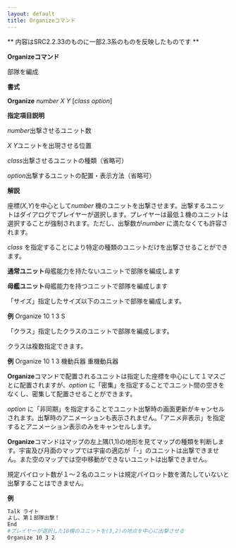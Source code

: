 ```yaml
---
layout: default
title: Organizeコマンド
---
```

** 内容はSRC2.2.33のものに一部2.3系のものを反映したものです **

**Organizeコマンド**

部隊を編成

**書式**

**Organize** *number X Y* [*class option*]

**指定項目説明**

*number*出撃させるユニット数

*X Y*ユニットを出現させる位置

*class*出撃させるユニットの種類（省略可）

*option*出撃するユニットの配置・表示方法（省略可）

**解説**

座標(*X*,*Y*)を中心として*number* 機のユニットを出撃させます。出撃するユニットはダイアログでプレイヤーが選択します。プレイヤーは最低１機のユニットは選択することが強制されます。ただし、出撃数が*number* に満たなくても許容されます。

*class* を指定することにより特定の種類のユニットだけを出撃させることができます。

**通常ユニット**母艦能力を持たないユニットで部隊を編成します

**母艦ユニット**母艦能力を持つユニットで部隊を編成します

「サイズ」指定したサイズ以下のユニットで部隊を編成します。

**例** Organize 10 1 3 S

「クラス」指定したクラスのユニットで部隊を編成します。

クラスは複数指定できます。

**例** Organize 10 1 3 機動兵器 重機動兵器

**Organize**コマンドで配置されるユニットは指定した座標を中心にして１マスごとに配置されますが、*option* に「密集」を指定することでユニット間の空きをなくし、密集して配置させることができます。

*option* に「非同期」を指定することでユニット出撃時の画面更新がキャンセルされます。出撃時のアニメーションも表示されません。「アニメ非表示」を指定するとアニメーション表示のみをキャンセルします。

**Organize**コマンドはマップの左上隅(1,1)の地形を見てマップの種類を判断します。宇宙及び月面のマップでは宇宙の適応が「-」のユニットは出撃できません。また空のマップでは空中移動ができないユニットは出撃できません。

規定パイロット数が１～２名のユニットは規定パイロット数を満たしていないと出撃することはできません。

**例**
```sh
Talk ライト
よし、第１部隊出撃！
End
#プレイヤーが選択した10機のユニットを(3,2)の地点を中心に出撃させる
Organize 10 3 2
```

